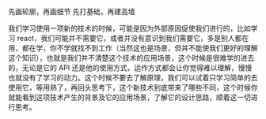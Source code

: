 先画轮廓，再画细节
先打基础，再建高墙

我们学习使用一项新的技术的时候，可能是因为外部原因促使我们进行的，比如学习 react，我们可能并不需要它，或者并没有意识到我们需要它，多是别人都在用，都在学，你不学就找不到工作（当然这也是场景，但并不能使我们更好的理解这个知识），也就是我们并不清楚这个技术的应用场景，这个时候是很难学的进去的，无论是它的 API 还是他的使用方式，运作方式都会让你觉得难以理解，慢慢也就没有了学习的动力。这个时候不要去了解原理，我们可以试着只学习简单的去使用它，等用熟了，再回头思考下，这个新技术到底带来了哪些不同，这个时候你就能看到这项技术产生的背景及它的应用场景，了解它的设计思路，顺着这一切进行思考。
